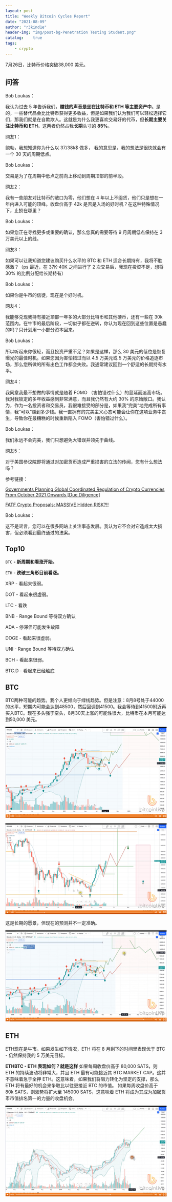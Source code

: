 ```yaml
---
layout: post
title: "Weekly Bitcoin Cycles Report"
date: "2021-08-09"
author: "r3kind1e"
header-img: "img/post-bg-Penetration Testing Student.png"
catalog:    true
tags: 
    - crypto
---
```

7月26日，比特币价格突破38,000 美元。

## 问答

Bob Loukas：

我认为过去 5 年告诉我们，**赚钱的声音是坐在比特币和 ETH 等主要资产中**。是的，一些替代品会比比特币获得更多收益，但是如果我们认为我们可以轻松选择它们，那我们就是在自欺欺人。这就是为什么我更喜欢交易好的代币，但**长期主要关注比特币和 ETH**。这两者仍然占我**长期**头寸的 **85%**。



网友1：

鲍勃，我想知道你为什么以 37/38k$ 做多，
我的意思是，我的想法是很快就会有一个 30 天的周期低点。

Bob Loukas：

交易是为了在周期中低点之前向上移动到周期顶部的前半段。



网友2：

我有一些朋友对比特币的敞口为零，他们想在 4 年以上不囤货，他们只是想在一年内进入可能的顶峰。收盘价高于 42k 是否是入场的好时机？在这种特殊情况下，止损在哪里？ 

Bob Loukas：

如果您正在寻找更多或重要的确认，那么您真的需要等待 9 月周期低点保持在 3 万美元以上的线。



网友3：

如果可以让我知道您建议购买什么水平的 BTC 和 ETH 适合长期持有，我将不胜感激？（ps 最近，在 37K-40K 之间进行了 2 次交易后，我现在投资不足，想将 30% 的比例分配给长期持有）

Bob Loukas：

如果你是牛市的信徒，现在是个好时机。  



网友4：

我能够兑现我持有接近顶部一年多的大部分比特币和其他硬币，还有一些在 30k 范围内。在牛市的最后阶段，一切似乎都在逆转，你认为现在回到这些位置是愚蠢的吗？只计划用一小部分资本回来。

Bob Loukas：

所以听起来你很轻，而且投资严重不足？如果是这样，那么 30 美元的低位是恢复曝光的最佳时机。如果您因为害怕错过而以 4.5 万美元或 5 万美元的价格追逐市场，那么您所做的所有出色工作都会失败。我通常建议回到一个舒适的长期持有水平。 

网友4：

我同意我最不想做的事情就是随着 FOMO （害怕错过什么）的蔓延而追高市场。我对我锁定的多年收益感到非常满意，而且我仍然有大约 30% 的原始敞口。我认为，作为一名投资者和交易员，我很难接受的部分是，如果我“完美”地完成所有事情，我“可以”赚到多少钱。我一直拥有的完美主义心态可能会让你在这项业务中丧生，导致你在最糟糕的时候重新陷入 FOMO（害怕错过什么）。

Bob Loukas：

我们永远不会完美，我们只想避免大错误并领先于曲线。



网友5：

对于美国参议院即将通过对加密货币造成严重损害的立法的传闻，您有什么想法吗？

参考链接：

[Governments Planning Global Coordinated Regulation of Crypto Currencies From October 2021 Onwards [Due Diligence]](https://www.reddit.com/r/CryptoCurrency/comments/o9fd7l/governments_planning_global_coordinated/)

[FATF Crypto Proposals: MASSIVE Hidden RISK?!! ](https://www.youtube.com/watch?app=desktop&v=cZyTDJPnp14)

Bob Loukas：

这不是谣言，您可以在很多网站上关注事态发展。我认为它不会对它造成太大损害，但必须看到最终通过的法案。



## Top10

`BTC` **- 新周期和看涨开始。**

`ETH` **- 跌破三角形目前看涨。**

XRP - 看起来很弱。

DOT - 看起来很虚弱。

LTC - 看跌

BNB - Range Bound 等待双方确认

ADA - 停滞但可能发生故障

DOGE - 看起来很虚弱。

UNI - Range Bound 等待双方确认

BCH - 看起来很弱。

BTC.D - 看起来已经触底



## BTC

BTC两种可能的趋势。我个人更倾向于绿线趋势。但是注意：8月8号处于44000的水平，短期内可能会达到48500，然后回调到41500。我会等待到41500附近再买入BTC。现在多头强于空头，8月30天上涨的可能性很大，比特币在本月可能达到50,000 美元。

![202108081](/img/in-post/crypto/202108081.png)

![202108082](/img/in-post/crypto/202108082.png)

这是长期的愿景，但现在的预测并不一定准确。

![202108084](/img/in-post/crypto/202108084.png)



## ETH

ETH现在是牛市。如果发生如下情况，ETH 将在 8 月剩下的时间里表现优于 BTC - 仍然保持我的 5 万美元目标。

**ETHBTC - ETH 表现如何？就是这样**
如果每周收盘价高于 80,000 SATS，则 ETH 的持续波动将非常大，并且 ETH 最有可能接近其 BTC MARKET CAP。这并不意味着急于全押 ETH。这意味着，如果我们将阻力转化为坚定的支撑，那么 ETH 将有最好的机会来争取比以往更接近 BTC 的市值。
如果每周收盘价高于 80k SATS，则涨势将扩大至 145000 SATS，这意味着 ETH 将成为其成为加密货币市值排名第一的力量的收盘机会。 

![202108083](/img/in-post/crypto/202108083.png)

